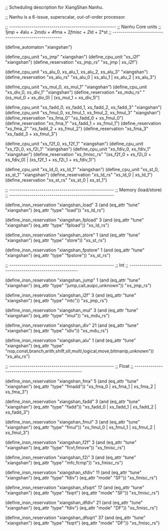 ;; Scheduling description for XiangShan Nanhu.

;; Nanhu is a 6-issue, superscalar, out-of-order processor.

;; -----------------------------------------------------
;; Nanhu Core units
;; 1*jmp + 4*alu + 2*mdu + 4*fma + 2*fmisc + 2*ld + 2*st
;; -----------------------------------------------------

(define_automaton "xiangshan")

(define_cpu_unit "xs_jmp" "xiangshan")
(define_cpu_unit "xs_i2f" "xiangshan")
(define_reservation "xs_jmp_rs" "xs_jmp | xs_i2f")

(define_cpu_unit "xs_alu_0, xs_alu_1, xs_alu_2, xs_alu_3" "xiangshan")
(define_reservation "xs_alu_rs"
  "xs_alu_0 | xs_alu_1 | xs_alu_2 | xs_alu_3")

(define_cpu_unit "xs_mul_0, xs_mul_1" "xiangshan")
(define_cpu_unit "xs_div_0, xs_div_1" "xiangshan")
(define_reservation "xs_mdu_rs"
  "(xs_mul_0 + xs_div_0) | (xs_mul_1 + xs_div_1)")

(define_cpu_unit "xs_fadd_0, xs_fadd_1, xs_fadd_2, xs_fadd_3" "xiangshan")
(define_cpu_unit "xs_fmul_0, xs_fmul_1, xs_fmul_2, xs_fmul_3" "xiangshan")
(define_reservation "xs_fma_0" "xs_fadd_0 + xs_fmul_0")
(define_reservation "xs_fma_1" "xs_fadd_1 + xs_fmul_1")
(define_reservation "xs_fma_2" "xs_fadd_2 + xs_fmul_2")
(define_reservation "xs_fma_3" "xs_fadd_3 + xs_fmul_3")

(define_cpu_unit "xs_f2f_0, xs_f2f_1" "xiangshan")
(define_cpu_unit "xs_f2i_0, xs_f2i_1" "xiangshan")
(define_cpu_unit "xs_fdiv_0, xs_fdiv_1" "xiangshan")
(define_reservation "xs_fmisc_rs"
  "(xs_f2f_0 + xs_f2i_0 + xs_fdiv_0) | (xs_f2f_1 + xs_f2i_1 + xs_fdiv_1)")

(define_cpu_unit "xs_ld_0, xs_ld_1" "xiangshan")
(define_cpu_unit "xs_st_0, xs_st_1" "xiangshan")
(define_reservation "xs_ld_rs" "xs_ld_0 | xs_ld_1")
(define_reservation "xs_st_rs" "xs_st_0 | xs_st_1")

;; ----------------------------------------------------
;; Memory (load/store)
;; ----------------------------------------------------

(define_insn_reservation "xiangshan_load" 3
  (and (eq_attr "tune" "xiangshan")
       (eq_attr "type" "load"))
  "xs_ld_rs")

(define_insn_reservation "xiangshan_fpload" 3
  (and (eq_attr "tune" "xiangshan")
       (eq_attr "type" "fpload"))
  "xs_ld_rs")

(define_insn_reservation "xiangshan_store" 1
  (and (eq_attr "tune" "xiangshan")
       (eq_attr "type" "store"))
  "xs_st_rs")

(define_insn_reservation "xiangshan_fpstore" 1
  (and (eq_attr "tune" "xiangshan")
       (eq_attr "type" "fpstore"))
  "xs_st_rs")

;; ----------------------------------------------------
;; Int
;; ----------------------------------------------------

(define_insn_reservation "xiangshan_jump" 1
  (and (eq_attr "tune" "xiangshan")
       (eq_attr "type" "jump,call,auipc,unknown"))
  "xs_jmp_rs")

(define_insn_reservation "xiangshan_i2f" 3
  (and (eq_attr "tune" "xiangshan")
       (eq_attr "type" "mtc"))
  "xs_jmp_rs")

(define_insn_reservation "xiangshan_mul" 3
  (and (eq_attr "tune" "xiangshan")
       (eq_attr "type" "imul"))
  "xs_mdu_rs")

(define_insn_reservation "xiangshan_div" 21
  (and (eq_attr "tune" "xiangshan")
       (eq_attr "type" "idiv"))
  "xs_mdu_rs")

(define_insn_reservation "xiangshan_alu" 1
  (and (eq_attr "tune" "xiangshan")
       (eq_attr "type" "nop,const,branch,arith,shift,slt,multi,logical,move,bitmanip,unknown"))
  "xs_alu_rs")

;; ----------------------------------------------------
;; Float
;; ----------------------------------------------------


(define_insn_reservation "xiangshan_fma" 5
  (and (eq_attr "tune" "xiangshan")
       (eq_attr "type" "fmadd"))
  "xs_fma_0 | xs_fma_1 | xs_fma_2 | xs_fma_3")

(define_insn_reservation "xiangshan_fadd" 3
  (and (eq_attr "tune" "xiangshan")
       (eq_attr "type" "fadd"))
  "xs_fadd_0 | xs_fadd_1 | xs_fadd_2 | xs_fadd_3")

(define_insn_reservation "xiangshan_fmul" 3
  (and (eq_attr "tune" "xiangshan")
       (eq_attr "type" "fmul"))
  "xs_fmul_0 | xs_fmul_1 | xs_fmul_2 | xs_fmul_3")

(define_insn_reservation "xiangshan_f2f" 3
  (and (eq_attr "tune" "xiangshan")
       (eq_attr "type" "fcvt,fmove"))
  "xs_fmisc_rs")

(define_insn_reservation "xiangshan_f2i" 3
  (and (eq_attr "tune" "xiangshan")
       (eq_attr "type" "mfc,fcmp"))
  "xs_fmisc_rs")

(define_insn_reservation "xiangshan_sfdiv" 11
  (and (eq_attr "tune" "xiangshan")
       (eq_attr "type" "fdiv")
       (eq_attr "mode" "SF"))
  "xs_fmisc_rs")

(define_insn_reservation "xiangshan_sfsqrt" 17
  (and (eq_attr "tune" "xiangshan")
       (eq_attr "type" "fsqrt")
       (eq_attr "mode" "SF"))
  "xs_fmisc_rs")

(define_insn_reservation "xiangshan_dfdiv" 21
  (and (eq_attr "tune" "xiangshan")
       (eq_attr "type" "fdiv")
       (eq_attr "mode" "DF"))
  "xs_fmisc_rs")

(define_insn_reservation "xiangshan_dfsqrt" 37
  (and (eq_attr "tune" "xiangshan")
       (eq_attr "type" "fsqrt")
       (eq_attr "mode" "DF"))
  "xs_fmisc_rs")
